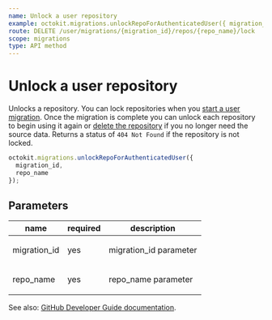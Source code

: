 ```yaml
---
name: Unlock a user repository
example: octokit.migrations.unlockRepoForAuthenticatedUser({ migration_id, repo_name })
route: DELETE /user/migrations/{migration_id}/repos/{repo_name}/lock
scope: migrations
type: API method
---
```


# Unlock a user repository

Unlocks a repository. You can lock repositories when you [start a user migration](https://docs.github.com/rest/reference/migrations#start-a-user-migration). Once the migration is complete you can unlock each repository to begin using it again or [delete the repository](https://docs.github.com/rest/reference/repos#delete-a-repository) if you no longer need the source data. Returns a status of `404 Not Found` if the repository is not locked.

```js
octokit.migrations.unlockRepoForAuthenticatedUser({
  migration_id,
  repo_name
});
```

## Parameters

<table>
  <thead>
    <tr>
      <th>name</th>
      <th>required</th>
      <th>description</th>
    </tr>
  </thead>
  <tbody>
    <tr><td>migration_id</td><td>yes</td><td>

migration_id parameter

</td></tr>
<tr><td>repo_name</td><td>yes</td><td>

repo_name parameter

</td></tr>
  </tbody>
</table>

See also: [GitHub Developer Guide documentation](https://docs.github.com/rest/reference/migrations#unlock-a-user-repository).
